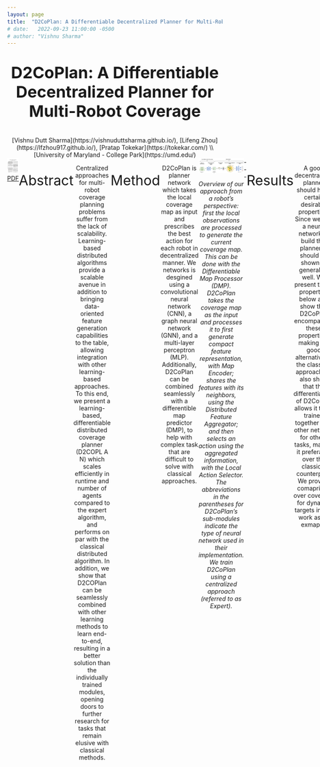 ```yaml
---
layout: page
title:  "D2CoPlan: A Differentiable Decentralized Planner for Multi-Robot Coverage"
# date:   2022-09-23 11:00:00 -0500
# author: "Vishnu Sharma"
---
```

<p align="center" style="font-size:28pt"><strong>D2CoPlan: A Differentiable Decentralized Planner for Multi-Robot Coverage</strong></p>

<div align="center" markdown="1" style="justify-content:space-between;">
[Vishnu Dutt Sharma](https://vishnuduttsharma.github.io/), [Lifeng Zhou](https://lfzhou917.github.io/), [Pratap Tokekar](https://tokekar.com/) \\
[University of Maryland - College Park](https://umd.edu/)
</div>

<div align="center" style="justify-content:space-between;display:flex">
<div style="float:left;width:50%">  
<a href="https://arxiv.org/pdf/2209.09292.pdf">
<img src="../img/projects/d2coplan_icon.png" style="width: 70px;" alt="PDF"/>
</a>
<br>
<a href="https://arxiv.org/pdf/2203.04177.pdf">PDF</a>
</div>

---

<center>
<p style="font-size:24pt">Abstract</p>
</center>

Centralized approaches for multi-robot coverage planning problems suffer from the lack of scalability. Learning-based distributed algorithms provide a scalable avenue in addition to bringing data-oriented feature generation capabilities to the table, allowing integration with other learning-based approaches. To this end, we present a learning-based, differentiable distributed coverage planner (D2COPL A N) which scales efficiently in runtime and number of agents compared to the expert algorithm, and performs on par with the classical distributed algorithm. In addition, we show that D2COPlan can be seamlessly combined with other learning methods to learn end-to-end, resulting in a better solution than the individually trained modules, opening doors to further research for tasks that remain elusive with classical methods.

---
  
---

<center>
<p style="font-size:24pt">Method</p>
</center>

D2CoPlan is planner network which takes the local coverage map as input and prescribes the best action for each robot in decentralized manner. We networks is desgined using a convolutional neural network (CNN), a graph neural network (GNN), and a multi-layer perceptron (MLP). Additionally, D2CoPlan can be combined seamlessly with a differentible map predictor (DMP), to help with complex task that are difficult to solve with classical approaches.

<div align="center" style="justify-content:space-between;">
<img src="../img/projects/d2coplan_overview_v2.png" alt="Overview of our approach"/> 

*Overview of our approach from a robot’s perspective: first the local observations are processed to generate the current coverage map. This can be done with the Differentiable Map Processor (DMP). D2CoPlan takes the coverage map as the input and processes it to first generate compact feature representation, with Map Encoder; shares the features with its neighbors, using the Distributed Feature Aggregator; and then selects an action using the aggregated information, with the Local Action Selector. The abbreviations in the parentheses for D2CoPlan’s sub-modules indicate the type of neural network used in their implementation. We train D2CoPlan using a centralized approach (referred to as Expert).*
</div>
---

<center>
<p style="font-size:24pt">Results</p>
</center>

A good decentralized planner should have certain desirable properties. Since we use a neural network to build this planner, it should be shown to generalize well. We present these properties below and show that D2CoPlan encompasses these properties, making it a good alternative to the classical approach. W also show that the differentiablity of D2CoPlan allows it to be trained together with other network for others tasks, making it preferable over the classical counterpart. We provide comaprison over coverage for dynamic targets in this work as an exmaple.

<center>
<p style="font-size:18pt">Scalability with respect to the Centralized Approach</p>
</center>
  
**Property**: A good decentralized planner should run faster than the centralized approach, while performing within a reasonable range of Expert. 
![Scalability with respect to centralized approach](/img/projects/d2coplan_scaling.png "Comparison of Expert, D2CoPlan, and Random in terms of running time (plotted in log scale) and the number of targets covered, averaged across 1000 Monte Carlo trials. D2CoPlan was trained on 20 robots. D2CoPlan is able to cover 92%-96% of the targets covered by Expert, while running at a much faster rate.") 

<center>
<p style="font-size:18pt">Similar to Decentralized Approach</p>
</center>

**Property**: A good decentralized planner based on neural network should perform similar to a classical decentralized approach.  
![Scalability with respect to decentralized approach](/img/projects/d2coplan_dg.png "Comparison of D2CoPlan, and DG in terms of running time (plotted in log scale) and the number of targets covered, averaged across 1000 Monte Carlo trials. D2CoPlan was trained on 20 robots. D2CoPlan is able to cover almost same number of targets as DG. DG is faster for fewer number of robots, but as the number of robots increase, D2CoPlan scales better than it.") 
  

<center>
<p style="font-size:18pt">Generalizability of NN-based Approach</p>
</center>

**Property**: A neural network-based decentralized planner should generalize well across varying number of robots and target density.  
<div style="justify-content:space-between;display:flex">
<div align="center" width="45%">
<img src="../img/projects/d2copln_generalization.png" alt="Generalizability across number of robots"/> 
Percentage of the targets covered averaged across 1000 trials) with respect to Expert by D2CoPlan trained and tested with varying numbers of robots.
</div>

<div align="center" width="45%">
  <img src="../img/projects/d2coplan_density.png" alt="Generalizability across target density"/> 
Percentage of the targets covered (the average across 1000 trials) with respect to Expert by D2CoPlan across varying target density maps.
</div>
</div>
  

<center>
<p style="font-size:18pt">Integration with other differentiable modules</p>
</center>
  
**Property**: A differentiable decentralized planner should help other differetiable moduels for downstream tasks perform better. 
![Integration with DMP](/img/projects/d2coplan_dmp_dg.png "Comparison of coverage highlighting the effect of using D2CoPlan, a differentiable planner to aid learning for a differentiable map predictor (DMP), which works better than the DMP trained standalone.") 

![Integration with DMP](/img/projects/d2coplan_dmp.png "An ablation study for DMP and D2CoPlan. The plot shows results for the scenarios where there parts and trained together or in isolation.") 


---


<center>
<p style="font-size:24pt">Citation</p>
</center>
	@article{sharma2022d2coplan,
  title={D2CoPlan: A Differentiable Decentralized Planner for Multi-Robot Coverage},
  author={Sharma, Vishnu Dutt and Zhou, Lifeng and Tokekar, Pratap},
  journal={arXiv preprint arXiv:2209.09292},
  year={2022}
}
  
